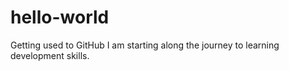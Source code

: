 # hello-world
Getting used to GitHub
I am starting along the journey to learning development skills.
